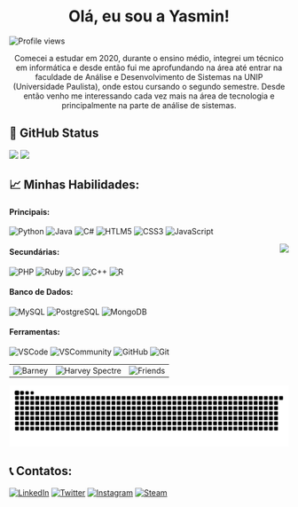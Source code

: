 
<!-- Título -->
<h1 align="center"> Olá, eu sou a Yasmin! </h1>

<!-- Icone -->

<!-- Contador de visualizações do perfil -->
<p align="left"> <img src="https://komarev.com/ghpvc/?username=yasvieir&color=yellow" alt="Profile views" /> </p>

<!-- Introdução -->
<p align="center"> Comecei a estudar em 2020, durante o ensino médio, integrei um técnico em informática e desde então fui me aprofundando na área até entrar na faculdade de Análise e Desenvolvimento de Sistemas na UNIP (Universidade Paulista), onde estou cursando o segundo semestre. 
Desde então venho me interessando cada vez mais na área de tecnologia e principalmente na parte de análise de sistemas. </p>

<!-- GitHub Status -->
## 🤖 GitHub Status

<div>
  <a href="https://github.com/yasvieir"></a>
  <img loading="lazy" height="150em" src="https://github-readme-stats.vercel.app/api?username=yasvieir&show_icons=true&theme=dracula&include_all_commits=true&count_private=true"/>
  <img loading="lazy" height="150em" src="https://github-readme-stats.vercel.app/api/top-langs/?username=yasvieir&layout=compact&langs_count=7&theme=dracula"/> 
</div>

<!-- Minhas Skills -->
## 📈 Minhas Habilidades:

<!-- Linguagens -->
#### Principais:
![Python](https://img.shields.io/badge/Python-3776AB?style=for-the-badge&logo=python&logoColor=white)
![Java](https://img.shields.io/badge/Java-ED8B00?style=for-the-badge&logo=openjdk&logoColor=white)
![C#](https://img.shields.io/badge/C%23-239120?style=for-the-badge&logo=c-sharp&logoColor=white)
![HTLM5](https://img.shields.io/badge/HTML5-E34F26?style=for-the-badge&logo=html5&logoColor=white)
![CSS3](https://img.shields.io/badge/CSS3-1572B6?style=for-the-badge&logo=css3&logoColor=white)
![JavaScript](https://img.shields.io/badge/JavaScript-F7DF1E?style=for-the-badge&logo=javascript&logoColor=black)

<img align="right" height="150px" src="./img/cat-computer.gif">

#### Secundárias:
![PHP](https://img.shields.io/badge/PHP-777BB4?style=for-the-badge&logo=php&logoColor=white)
![Ruby](https://img.shields.io/badge/Ruby-CC342D?style=for-the-badge&logo=ruby&logoColor=white)
![C](https://img.shields.io/badge/C-00599C?style=for-the-badge&logo=c&logoColor=white) 
![C++](https://img.shields.io/badge/C%2B%2B-00599C?style=for-the-badge&logo=c%2B%2B&logoColor=white)
![R](https://img.shields.io/badge/R-276DC3?style=for-the-badge&logo=r&logoColor=white)

<!-- Banco de Dados -->
#### Banco de Dados:
![MySQL](https://img.shields.io/badge/MySQL-00000F?style=for-the-badge&logo=mysql&logoColor=white)
![PostgreSQL](https://img.shields.io/badge/PostgreSQL-316192?style=for-the-badge&logo=postgresql&logoColor=white)
![MongoDB](https://img.shields.io/badge/MongoDB-4EA94B?style=for-the-badge&logo=mongodb&logoColor=white)

<!-- Ferramentas -->
#### Ferramentas:
![VSCode](https://img.shields.io/badge/Visual_Studio_Code-0078D4?style=for-the-badge&logo=visual%20studio%20code&logoColor=white)
![VSCommunity](https://img.shields.io/badge/Visual_Studio-5C2D91?style=for-the-badge&logo=visual%20studio&logoColor=white)
![GitHub](https://img.shields.io/badge/GitHub-100000?style=for-the-badge&logo=github&logoColor=white)
![Git](https://img.shields.io/badge/GIT-E44C30?style=for-the-badge&logo=git&logoColor=white)

<div align="center">
  <table>
    <tr>
      <td>
        <img height="130" alt="Barney" src="./img/barney.gif">
      </td>
      <td>
        <img height="130" alt="Harvey Spectre" src="./img/harvey-specter-suits.gif">
      </td>
      <td>
        <img height="130" alt="Friends" src="./img/friends.gif">
      </td>
    </tr>
  </table>
</div>

<picture>
  <source media="(prefers-color-scheme: dark)" srcset="https://raw.githubusercontent.com/PedroA07/PedroA07/output/github-contribution-grid-snake-dark.svg">
  <source media="(prefers-color-scheme: light)" srcset="https://raw.githubusercontent.com/PedroA07/PedroA07/output/github-contribution-grid-snake.svg">
  <img alt="github contribution grid snake animation" src="https://raw.githubusercontent.com/PedroA07/PedroA07/output/github-contribution-grid-snake.svg">
</picture>

<!-- Contatos -->
## 📞 Contatos:

<div>
  <a href="https://www.linkedin.com/in/pedroandradepereira/" target="_blank"><img src="https://img.shields.io/badge/LinkedIn-0077B5?style=for-the-badge&logo=linkedin&logoColor=white" target="_blank" alt="LinkedIn"></a>
  <a href="https://twitter.com/home" target="_blank"><img src="https://img.shields.io/badge/Twitter-1DA1F2?style=for-the-badge&logo=twitter&logoColor=white" target="_blank" alt="Twitter"></a>
  <a href="https://www.instagram.com/pedro.drad/" target="_blank"><img src="https://img.shields.io/badge/Instagram-E4405F?style=for-the-badge&logo=instagram&logoColor=white" target="_blank" alt="Instagram"></a>
  <a href="https://steamcommunity.com/id/GamesPedr0/" target="_blank"><img src="https://img.shields.io/badge/Steam-000000?style=for-the-badge&logo=steam&logoColor=white" target="_blank" alt="Steam"></a>
</div>
